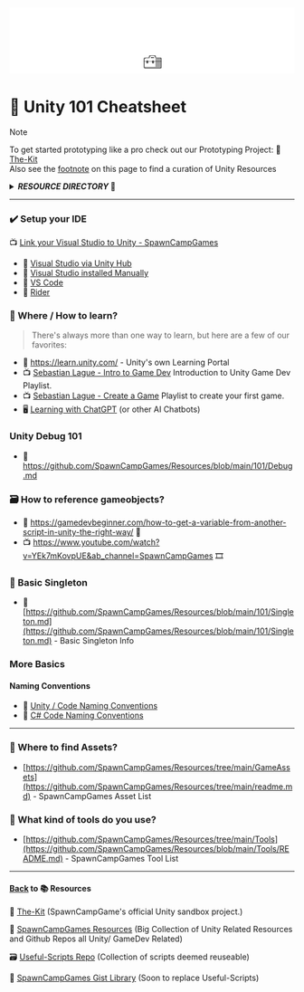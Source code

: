 ![Unity 101 Docs](https://github.com/SpawnCampGames/Resources/blob/main/101/img/Unity101.png)

# 📙 Unity 101 Cheatsheet
> [!Note]
> To get started prototyping like a pro check out our Prototyping Project: 🧰[The-Kit](https://github.com/SpawnCampGames/The-Kit/blob/main/README.md)  
> Also see the [footnote](https://github.com/SpawnCampGames/Resources/blob/main/101/readme.md#back-to--resources) on this page to find a curation of Unity Resources  


<details>
<summary><b><i>RESOURCE DIRECTORY</i> 📁</b></summary>
  
- Resources / [101](https://github.com/SpawnCampGames/Resources/tree/main/101) - 101 Home Page
- Resources / [2D](https://github.com/SpawnCampGames/Resources/tree/main/2D) - Unity Resources for 2D Development
- Resources / [3D](https://github.com/SpawnCampGames/Resources/tree/main/3D) - Unity Resources for 3D Development
- Resources / [AI](https://github.com/SpawnCampGames/Resources/tree/main/AI) - Movement, Pathfinding, and Interaction AI Resources
- Resources / [Analysis and Breakdowns](https://github.com/SpawnCampGames/Resources/tree/main/Analysis%20and%20Breakdowns) - Unity Asset Breakdowns and Explained Concepts
- Resources / [Camera](https://github.com/SpawnCampGames/Resources/tree/main/Camera) - Camera Scripts and Systems
- Resources / [Controllers](https://github.com/SpawnCampGames/Resources/tree/main/Controllers) - Player and Vehicle Controller Resources
- Resources / [Editor](https://github.com/SpawnCampGames/Resources/tree/main/Editor) - Editor-related Coding and Assets
- Resources / [GameAssets](https://github.com/SpawnCampGames/Resources/tree/main/GameAssets) - Sources for Finding Game Assets
- Resources / [Math and Misc](https://github.com/SpawnCampGames/Resources/tree/main/Math%20and%20Misc) - Basic Math and Miscellaneous Game Development Sources and Systems
- Resources / [Physics](https://github.com/SpawnCampGames/Resources/tree/main/Physics) - Physics-related Unity Resources
- Resources / [Procedural](https://github.com/SpawnCampGames/Resources/tree/main/Procedural) - Procedural Generation Resources, including Level Generation
- Resources / [Shaders](https://github.com/SpawnCampGames/Resources/tree/main/Shaders) - Shader Scripts and Screen Effects
- Resources / [Tools](https://github.com/SpawnCampGames/Resources/tree/main/Tools) - Commonly Used Tools for Game Development and Content Creation
- Resources / [Visual Effects](https://github.com/SpawnCampGames/Resources/tree/main/Visual%20Effects) - Special Effects used in Game Development, including Shuriken or VFX Graph Particle Effects

</details>

---

### ✔️ Setup your IDE
📺 [Link your Visual Studio to Unity - SpawnCampGames](https://www.youtube.com/watch?v=kI6H3_Ry49k&ab_channel=SpawnCampGames)
- 📄 [Visual Studio via Unity Hub](https://learn.microsoft.com/en-us/visualstudio/gamedev/unity/get-started/getting-started-with-visual-studio-tools-for-unity?pivots=windows#configure-unity-to-use-visual-studio)
- 📄 [Visual Studio installed Manually](https://on.unity.com/vsmanually)
- 📄 [VS Code](https://on.unity.com/vscode)
- 📄 [Rider](https://on.unity.com/3XgkeqG)

### 📌 Where / How to learn?
> There's always more than one way to learn, but here are a few of our favorites:

- 📄 https://learn.unity.com/ - Unity's own Learning Portal
- 📺 [Sebastian Lague - Intro to Game Dev](https://www.youtube.com/watch?v=_cCGBMmMOFw&list=PLFt_AvWsXl0fnA91TcmkRyhhixX9CO3Lw&ab_channel=SebastianLague) Introduction to Unity Game Dev Playlist.
- 📺 [Sebastian Lague - Create a Game](https://www.youtube.com/watch?v=SviIeTt2_Lc&list=PLFt_AvWsXl0ctd4dgE1F8g3uec4zKNRV0&ab_channel=SebastianLague) Playlist to create your first game.
- 🖥️ [Learning with ChatGPT](https://github.com/SpawnCampGames/Resources/blob/main/101/ChatGPT_AI.md) (or other AI Chatbots)

### Unity Debug 101
- 📄 https://github.com/SpawnCampGames/Resources/blob/main/101/Debug.md

### 🗃️ How to reference gameobjects?
- 📄 https://gamedevbeginner.com/how-to-get-a-variable-from-another-script-in-unity-the-right-way/ 📜
- 📺 https://www.youtube.com/watch?v=YEk7mKovpUE&ab_channel=SpawnCampGames 🎞️

### 📓 Basic Singleton
- 📄 [https://github.com/SpawnCampGames/Resources/blob/main/101/Singleton.md](https://github.com/SpawnCampGames/Resources/blob/main/101/Singleton.md) - Basic Singleton Info

### More Basics
#### Naming Conventions
- 📄 [Unity / Code Naming Conventions](https://unity.com/how-to/naming-and-code-style-tips-c-scripting-unity)
- 📄 [C# Code Naming Conventions](https://learn.microsoft.com/en-us/dotnet/csharp/fundamentals/coding-style/identifier-names)

---

### 👾 Where to find Assets?
- [https://github.com/SpawnCampGames/Resources/tree/main/GameAssets](https://github.com/SpawnCampGames/Resources/tree/main/readme.md) - SpawnCampGames Asset List

### 🔧 What kind of tools do you use?
- [https://github.com/SpawnCampGames/Resources/tree/main/Tools](https://github.com/SpawnCampGames/Resources/blob/main/Tools/README.md) - SpawnCampGames Tool List

---

#### [Back](https://github.com/SpawnCampGames/Resources) to 📚 Resources 
🧰 [The-Kit](https://github.com/spawncampgames/The-Kit/blob/main/README.md) (SpawnCampGame's official Unity sandbox project.)  

📘 [SpawnCampGames Resources](https://github.com/SpawnCampGames/Resources) (Big Collection of Unity Related Resources and Github Repos all Unity/ GameDev Related)  

🗃️ [Useful-Scripts Repo](https://github.com/SpawnCampGames/Useful-Scripts) (Collection of scripts deemed reuseable)  

📄 [SpawnCampGames Gist Library](https://gist.github.com/spawncampgames) (Soon to replace Useful-Scripts)  
